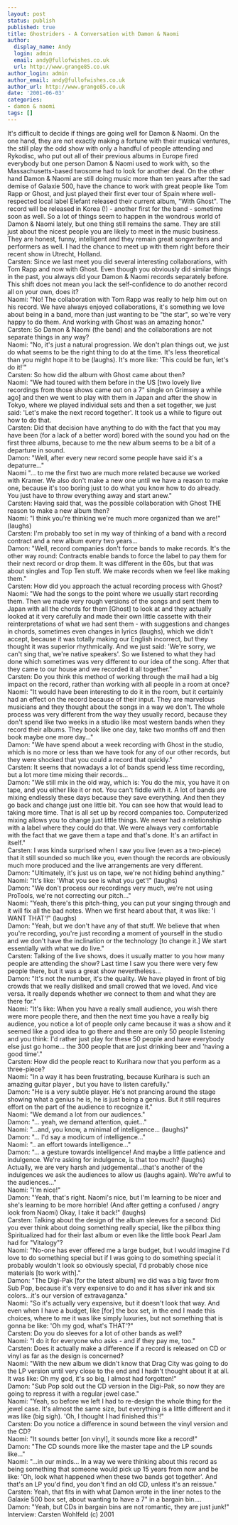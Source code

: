 ```yaml
---
layout: post
status: publish
published: true
title: Ghostriders - A Conversation with Damon & Naomi
author:
  display_name: Andy
  login: admin
  email: andy@fullofwishes.co.uk
  url: http://www.grange85.co.uk
author_login: admin
author_email: andy@fullofwishes.co.uk
author_url: http://www.grange85.co.uk
date: '2001-06-03'
categories:
- damon & naomi
tags: []
---
```

<p>It's difficult to decide if things are going well for Damon & Naomi. On the one hand, they are not exactly making a fortune with their musical ventures, the still play the odd show with only a handful of people attending and Rykodisc, who put out all of their previous albums in Europe fired everybody but one person Damon & Naomi used to work with, so the Massachusetts-based twosome had to look for another deal. On the other hand Damon & Naomi are still doing music more than ten years after the sad demise of Galaxie 500, have the chance to work with great people like Tom Rapp or Ghost, and just played their first ever tour of Spain where well-respected local label Elefant released their current album, "With Ghost". The record will be released in Korea (!) - another first for the band - sometime soon as well. So a lot of things seem to happen in the wondrous world of Damon & Naomi lately, but one thing still remains the same. They are still just about the nicest people you are likely to meet in the music business. They are honest, funny, intelligent and they remain great songwriters and performers as well. I had the chance to meet up with them right before their recent show in Utrecht, Holland.<br />Carsten: Since we last meet you did several interesting collaborations, with Tom Rapp and now with Ghost. Even though you obviously did similar things in the past, you always did your Damon & Naomi records separately before. This shift does not mean you lack the self-confidence to do another record all on your own, does it?<br />Naomi: "No! The collaboration with Tom Rapp was really to help him out on his record. We have always enjoyed collaborations, it's something we love about being in a band, more than just wanting to be "the star", so we're very happy to do them. And working with Ghost was an amazing honor."<br />Carsten: So Damon & Naomi (the band) and the collaborations are not separate things in any way?<br />Naomi: "No, it's just a natural progression. We don't plan things out, we just do what seems to be the right thing to do at the time. It's less theoretical than you might hope it to be (laughs). It's more like: 'This could be fun, let's do it!'"<br />Carsten: So how did the album with Ghost came about then?<br />Naomi: "We had toured with them before in the US [two lovely live recordings from those shows came out on a 7" single on Grimsey a while ago] and then we went to play with them in Japan and after the show in Tokyo, where we played individual sets and then a set together, we just said: 'Let's make the next record together'. It took us a while to figure out how to do that.<br />Carsten: Did that decision have anything to do with the fact that you may have been (for a lack of a better word) bored with the sound you had on the first three albums, because to me the new album seems to be a bit of a departure in sound.<br />Damon: "Well, after every new record some people have said it's a depaturre..."<br />Naomi "... to me the first two are much more related because we worked with Kramer. We also don't make a new one until we have a reason to make one, because it's too boring just to do what you know how to do already. You just have to throw everything away and start anew."<br />Carsten: Having said that, was the possible collaboration with Ghost THE reason to make a new album then?<br />Naomi: "I think you're thinking we're much more organized than we are!" (laughs)<br />Carsten: I'm probably too set in my way of thinking of a band with a record contract and a new album every two years...<br />Damon: "Well, record companies don't force bands to make records. It's the other way round: Contracts enable bands to force the label to pay them for their next record or drop them. It was different in the 60s, but that was about singles and Top Ten stuff. We make records when we feel like making them."<br />Carsten: How did you approach the actual recording process with Ghost?<br />Naomi: "We had the songs to the point where we usually start recording them. Then we made very rough versions of the songs and sent them to Japan with all the chords for them [Ghost] to look at and they actually looked at it very carefully and made their own little cassette with their reinterpretations of what we had sent them - with suggestions and changes in chords, sometimes even changes in lyrics (laughs), which we didn't accept, because it was totally making our English incorrect, but they thought it was superior rhythmically. And we just said: 'We're sorry, we can't sing that, we're native speakers'. So we listened to what they had done which sometimes was very different to our idea of the song. After that they came to our house and we recorded it all together."<br />Carsten: Do you think this method of working through the mail had a big impact on the record, rather than working with all people in a room at once?<br />Naomi: "It would have been interesting to do it in the room, but it certainly had an effect on the record because of their input. They are marvelous musicians and they thought about the songs in a way we don't. The whole process was very different from the way they usually record, because they don't spend like two weeks in a studio like most western bands when they record their albums. They book like one day, take two months off and then book maybe one more day..."<br />Damon: "We have spend about a week recording with Ghost in the studio, which is no more or less than we have took for any of our other records, but they were shocked that you could a record that quickly."<br />Carsten: It seems that nowadays a lot of bands spend less time recording, but a lot more time mixing their records...<br />Damon: "We still mix in the old way, which is: You do the mix, you have it on tape, and you either like it or not. You can't fiddle with it. A lot of bands are mixing endlessly these days because they save everything. And then they go back and change just one little bit. You can see how that would lead to taking more time. That is all set up by record companies too. Computerized mixing allows you to change just little things. We never had a relationship with a label where they could do that. We were always very comfortable with the fact that we gave them a tape and that's done. It's an artifact in itself."<br />Carsten: I was kinda surprised when I saw you live (even as a two-piece) that it still sounded so much like you, even though the records are obviously much more produced and the live arrangements are very different.<br />Damon: "Ultimately, it's just us on tape, we're not hiding behind anything."<br />Naomi: "It's like: 'What you see is what you get'!" (laughs) <br />Damon: "We don't process our recordings very much, we're not using ProTools, we're not correcting our pitch..."<br />Naomi: "Yeah, there's this pitch-thing, you can put your singing through and it will fix all the bad notes. When we first heard about that, it was like: 'I WANT THAT'!" (laughs)<br />Damon: "Yeah, but we don't have any of that stuff. We believe that when you're recording, you're just recording a moment of yourself in the studio and we don't have the inclination or the technology [to change it.] We start essentially with what we do live."<br />Carsten: Talking of the live shows, does it usually matter to you how many people are attending the show? Last time I saw you there were very few people there, but it was a great show nevertheless...<br />Damon: "It's not the number, it's the quality. We have played in front of big crowds that we really disliked and small crowed that we loved. And vice versa. It really depends whether we connect to them and what they are there for."<br />Naomi: "It's like: When you have a really small audience, you wish there were more people there, and then the next time you have a really big audience, you notice a lot of people only came because it was a show and it seemed like a good idea to go there and there are only 50 people listening and you think: I'd rather just play for these 50 people and have everybody else just go home... the 300 people that are just drinking beer and 'having a good time'."<br />Carsten: How did the people react to Kurihara now that you perform as a three-piece?<br />Naomi: "In a way it has been frustrating, because Kurihara is such an amazing guitar player , but you have to listen carefully."<br />Damon: "He is a very subtle player. He's not prancing around the stage showing what a genius he is, he is just being a genius. But it still requires effort on the part of the audience to recognize it."<br />Naomi: "We demand a lot from our audiences."<br />Damon: "... yeah, we demand attention, quiet..."<br />Naomi: "...and, you know, a minimal of intelligence... (laughs)"<br />Damon: "... I'd say a modicum of intelligence..."<br />Naomi: ".. an effort towards intelligence..."<br />Damon: "... a gesture towards intelligence! And maybe a little patience and indulgence. We're asking for indulgence, is that too much? (laughs) Actually, we are very harsh and judgemental...that's another of the indulgences we ask the audiences to allow us (laughs again). We're awful to the audiences..."<br />Naomi: "I'm nice!"<br />Damon: "Yeah, that's right. Naomi's nice, but I'm learning to be nicer and she's learning to be more horrible! (And after getting a confused / angry look from Naomi) Okay, I take it back!" (laughs) <br />Carsten: Talking about the design of the album sleeves for a second: Did you ever think about doing something really special, like the pillbox thing Spiritualized had for their last album or even like the little book Pearl Jam had for "Vitalogy"?<br />Naomi: "No-one has ever offered me a large budget, but I would imagine I'd love to do something special but if I was going to do something special it probably wouldn't look so obviously special, I'd probably chose nice materials [to work with]." <br />Damon: "The Digi-Pak [for the latest album] we did was a big favor from Sub Pop, because it's very expensive to do and it has silver ink and six colors...it's our version of extravaganza."<br />Naomi: "So it's actually very expensive, but it doesn't look that way. And even when I have a budget, like [for] the box set, in the end I made this choices, where to me it was like simply luxuries, but not something that is gonna be like: 'Oh my god, what's THAT'?"<br />Carsten: Do you do sleeves for a lot of other bands as well?<br />Naomi: "I do it for everyone who asks - and if they pay me, too."<br />Carsten: Does it actually make a difference if a record is released on CD or vinyl as far as the design is concerned?<br />Naomi: "With the new album we didn't know that Drag City was going to do the LP version until very close to the end and I hadn't thought about it at all. It was like: Oh my god, it's so big, I almost had forgotten!"<br />Damon: "Sub Pop sold out the CD version in the Digi-Pak, so now they are going to repress it with a regular jewel case."<br />Naomi: "Yeah, so before we left I had to re-design the whole thing for the jewel case. It's almost the same size, but everything is a little different and it was like (big sigh). 'Oh, I thought I had finished this'!"<br />Carsten: Do you notice a difference in sound between the vinyl version and the CD?<br />Naomi: "It sounds better [on vinyl], it sounds more like a record!"<br />Damon: "The CD sounds more like the master tape and the LP sounds like..."<br />Naomi: "...in our minds... In a way we were thinking about this record as being something that someone would pick up 15 years from now and be like: 'Oh, look what happened when these two bands got together'. And that's an LP you'd find, you don't find an old CD, unless it's an reissue."<br />Carsten: Yeah, that fits in with what Damon wrote in the liner notes to the Galaxie 500 box set, about wanting to have a 7" in a bargain bin....<br />Damon: "Yeah, but CDs in bargain bins are not romantic, they are just junk!" <br />Interview: Carsten Wohlfeld (c) 2001</p>
